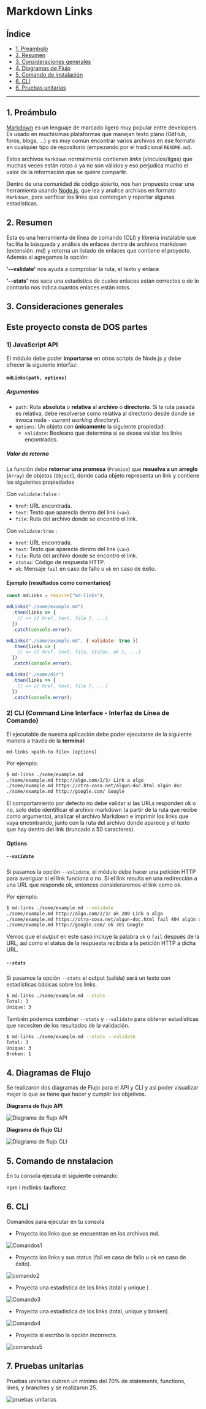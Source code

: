 # Markdown Links

## Índice

* [1. Preámbulo](#1-preámbulo)
* [2. Resumen ](#2-resumen)
* [3. Consideraciones generales](#3-consideraciones-generales)
* [4. Diagramas de Flujo](#4-Diagramas-de-Flujo)
* [5. Comando de instalación ](#5-comando-de-instalación)
* [6. CLI ](#6-cli )
* [6. Pruebas unitarias ](#7-pruebas-unitarias)

***

## 1. Preámbulo

[Markdown](https://es.wikipedia.org/wiki/Markdown) es un lenguaje de marcado
ligero muy popular entre developers. Es usado en muchísimas plataformas que
manejan texto plano (GitHub, foros, blogs, ...) y es muy común
encontrar varios archivos en ese formato en cualquier tipo de repositorio
(empezando por el tradicional `README.md`).

Estos archivos `Markdown` normalmente contienen _links_ (vínculos/ligas) que
muchas veces están rotos o ya no son válidos y eso perjudica mucho el valor de
la información que se quiere compartir. 

Dentro de una comunidad de código abierto, nos han propuesto crear una
herramienta usando [Node.js](https://nodejs.org/), que lea y analice archivos
en formato `Markdown`, para verificar los links que contengan y reportar
algunas estadísticas.

## 2. Resumen 

Esta es una herramienta de línea de comando (CLI) y librería instalable que facilita la búsqueda y análisis de enlaces dentro de archivos markdown (extensión .md) y retorna un listado de enlaces que contiene el proyecto. Además si agregamos la opción:

**'--validate'** nos ayuda a comprobar la ruta, el texto y enlace

**'--stats'** nos saca una estadistica de cuales enlaces estan correctos o de lo contrario nos indica cuantos enlaces están rotos.

## 3. Consideraciones generales

## Este proyecto consta de DOS partes

### 1) JavaScript API

El módulo debe poder **importarse** en otros scripts de Node.js y debe ofrecer la
siguiente interfaz:

#### `mdLinks(path, options)`

##### Argumentos

* `path`: Ruta **absoluta** o **relativa** al **archivo** o **directorio**.
Si la ruta pasada es relativa, debe resolverse como relativa al directorio
desde donde se invoca node - _current working directory_).
* `options`: Un objeto con **únicamente** la siguiente propiedad:
  - `validate`: Booleano que determina si se desea validar los links
    encontrados.

##### Valor de retorno

La función debe **retornar una promesa** (`Promise`) que **resuelva a un arreglo**
(`Array`) de objetos (`Object`), donde cada objeto representa un link y contiene
las siguientes propiedades

Con `validate:false` :

* `href`: URL encontrada.
* `text`: Texto que aparecía dentro del link (`<a>`).
* `file`: Ruta del archivo donde se encontró el link.

Con `validate:true` :

* `href`: URL encontrada.
* `text`: Texto que aparecía dentro del link (`<a>`).
* `file`: Ruta del archivo donde se encontró el link.
* `status`: Código de respuesta HTTP.
* `ok`: Mensaje `fail` en caso de fallo u `ok` en caso de éxito.

#### Ejemplo (resultados como comentarios)

```js
const mdLinks = require("md-links");

mdLinks("./some/example.md")
  .then(links => {
    // => [{ href, text, file }, ...]
  })
  .catch(console.error);

mdLinks("./some/example.md", { validate: true })
  .then(links => {
    // => [{ href, text, file, status, ok }, ...]
  })
  .catch(console.error);

mdLinks("./some/dir")
  .then(links => {
    // => [{ href, text, file }, ...]
  })
  .catch(console.error);
```

### 2) CLI (Command Line Interface - Interfaz de Línea de Comando)

El ejecutable de nuestra aplicación debe poder ejecutarse de la siguiente
manera a través de la **terminal**:

`md-links <path-to-file> [options]`

Por ejemplo:

```sh
$ md-links ./some/example.md
./some/example.md http://algo.com/2/3/ Link a algo
./some/example.md https://otra-cosa.net/algun-doc.html algún doc
./some/example.md http://google.com/ Google
```

El comportamiento por defecto no debe validar si las URLs responden ok o no,
solo debe identificar el archivo markdown (a partir de la ruta que recibe como
argumento), analizar el archivo Markdown e imprimir los links que vaya
encontrando, junto con la ruta del archivo donde aparece y el texto
que hay dentro del link (truncado a 50 caracteres).

#### Options

##### `--validate`

Si pasamos la opción `--validate`, el módulo debe hacer una petición HTTP para
averiguar si el link funciona o no. Si el link resulta en una redirección a una
URL que responde ok, entonces consideraremos el link como ok.

Por ejemplo:

```sh
$ md-links ./some/example.md --validate
./some/example.md http://algo.com/2/3/ ok 200 Link a algo
./some/example.md https://otra-cosa.net/algun-doc.html fail 404 algún doc
./some/example.md http://google.com/ ok 301 Google
```

Vemos que el _output_ en este caso incluye la palabra `ok` o `fail` después de
la URL, así como el status de la respuesta recibida a la petición HTTP a dicha
URL.

##### `--stats`

Si pasamos la opción `--stats` el output (salida) será un texto con estadísticas
básicas sobre los links.

```sh
$ md-links ./some/example.md --stats
Total: 3
Unique: 3
```

También podemos combinar `--stats` y `--validate` para obtener estadísticas que
necesiten de los resultados de la validación.

```sh
$ md-links ./some/example.md --stats --validate
Total: 3
Unique: 3
Broken: 1
```

## 4. Diagramas de Flujo

Se realizaron dos diagramas de Flujo para el API y CLI y asi poder visualizar mejor lo que se tiene que hacer y cumplir los objetivos.

**Diagrama de flujo API**

![Diagrama de flujo API](imagenes/Diagrama%20API.png)

**Diagrama de flujo CLI**

![Diagrama de flujo CLI](imagenes/Diagrama%20CLI.png)





## 5. Comando de nnstalacion 

En tu consola ejecuta el siguiente comando:

npm i mdlinks-lauflorez


## 6. CLI

Comandos para ejecutar en tu consola

 * Proyecta los links que se encuentran en los archivos md.
 
![Comandos1](https://github.com/lauraflorezt/DEV004-md-links/assets/121992038/7774b8f3-b9cb-4271-9b7b-80fd28917237)

* Proyecta los links y sus status (fail en caso de fallo u ok en caso de éxito).

![comando2](https://github.com/lauraflorezt/DEV004-md-links/assets/121992038/ea2b4029-9f3d-4a81-a18c-21d33cb9fbfb)

* Proyecta una estadistica de los links (total y unique ) .

![Comando3](https://github.com/lauraflorezt/DEV004-md-links/assets/121992038/fa36ef39-aa35-4e13-81b1-7dc76cdcd68a)

* Proyecta una estadistica de los links (total, unique y broken) .

![Comando4](https://github.com/lauraflorezt/DEV004-md-links/assets/121992038/587eb417-917a-49c4-bfb0-5a19de495433)

* Proyecta si escribo la opción incorrecta.

![comandos5](imagenes/comando5.JPG)

## 7. Pruebas unitarias

Pruebas unitarias cubren un mínimo del 70% de statements, functions, lines, y branches y se realizaron 25.

![pruebas unitarias](imagenes/Pruebas%20unitarias.png)



